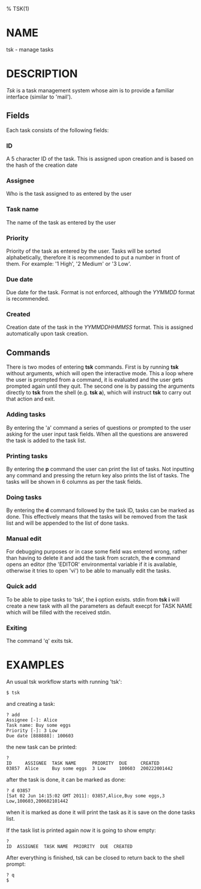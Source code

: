 % TSK(1)

# NAME

tsk - manage tasks

# DESCRIPTION

_Tsk_ is a task management system whose aim is to provide a familiar interface (similar to 'mail').

## Fields

Each task consists of the following fields:

### ID

A 5 character ID of the task. This is assigned upon creation and is based on the hash of the creation date

### Assignee

Who is the task assigned to as entered by the user

### Task name

The name of the task as entered by the user

### Priority

Priority of the task as entered by the user. Tasks will be sorted alphabetically, therefore it is recommended to put a number in front of them. For example: '1 High', '2 Medium' or '3 Low'.

### Due date

Due date for the task. Format is not enforced, although the _YYMMDD_ format is recommended.

### Created

Creation date of the task in the _YYMMDDHHMMSS_ format. This is assigned automatically upon task creation.

## Commands

There is two modes of entering **tsk** commands. First is by running **tsk** without arguments, which will open the interactive mode. This a loop where the user is prompted from a command, it is evaluated and the user gets prompted again until they quit. The second one is by passing the arguments directly to **tsk** from the shell (e.g. **tsk a**), which will instruct **tsk** to carry out that action and exit.

### Adding tasks

By entering the 'a' command a series of questions or prompted to the user asking for the user input task fields. When all the questions are answered the task is added to the task list.

### Printing tasks

By entering the **p** command the user can print the list of tasks. Not inputting any command and pressing the return key also prints the list of tasks. The tasks will be shown in 6 columns as per the task fields.

### Doing tasks

By entering the **d** command followed by the task ID, tasks can be marked as done. This effectively means that the tasks will be removed from the task list and will be appended to the list of done tasks.

### Manual edit

For debugging purposes or in case some field was entered wrong, rather than having to delete it and add the task from scratch, the **e** command opens an editor (the 'EDITOR' environmental variable if it is available, otherwise it tries to open 'vi') to be able to manually edit the tasks.

### Quick add

To be able to pipe tasks to 'tsk', the **i** option exists. stdin from **tsk i** will create a new task with all the parameters as default execpt for TASK NAME which will be filled with the received stdin.

### Exiting

The command 'q' exits tsk.

# EXAMPLES

An usual tsk workflow starts with running 'tsk':

    $ tsk

and creating a task:

    ? add
    Assignee [-]: Alice
    Task name: Buy some eggs
    Priority [-]: 3 Low
    Due date [888888]: 100603

the new task can be printed:

    ?
    ID     ASSIGNEE  TASK NAME      PRIORITY  DUE     CREATED
    03857  Alice     Buy some eggs  3 Low     100603  200222001442

after the task is done, it can be marked as done:

    ? d 03857
    [Sat 02 Jun 14:15:02 GMT 2011]: 03857,Alice,Buy some eggs,3 Low,100603,200602101442

when it is marked as done it will print the task as it is save on the done tasks list.

If the task list is printed again now it is going to show empty:

    ?
    ID  ASSIGNEE  TASK NAME  PRIORITY  DUE  CREATED

After everything is finished, tsk can be closed to return back to the shell prompt:

    ? q
    $
